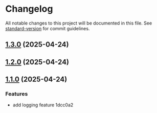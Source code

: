 # Changelog

All notable changes to this project will be documented in this file. See [standard-version](https://github.com/conventional-changelog/standard-version) for commit guidelines.

## [1.3.0](https://github.com/alhoussss/tp-release-node/compare/v1.2.0...v1.3.0) (2025-04-24)

## [1.2.0](///compare/v1.1.0...v1.2.0) (2025-04-24)

## [1.1.0](///compare/v0.1.0...v1.1.0) (2025-04-24)


### Features

* add logging feature 1dcc0a2
